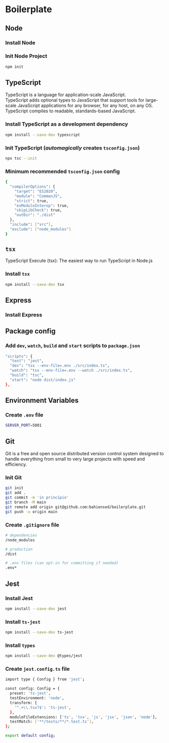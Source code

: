 # Boilerplate

## Node

### Install Node

### Init Node Project
```bash
npm init
```


## TypeScript
TypeScript is a language for application-scale JavaScript.  
TypeScript adds optional types to JavaScript that support tools for large-scale JavaScript applications for any browser, for any host, on any OS.  
TypeScript compiles to readable, standards-based JavaScript.  

### Install TypeScript as a development dependency
```bash
npm install --save-dev typescript
```
### Init TypeScript (_automagically_ creates `tsconfig.json`)
```bash
npx tsc --init
```
### Minimum recommended `tsconfig.json` config
```bash
{
  "compilerOptions": {
    "target": "ES2020",
    "module": "CommonJS",
    "strict": true,
    "esModuleInterop": true,
    "skipLibCheck": true,
    "outDir": "./dist"
  },
  "include": ["src"],
  "exclude": ["node_modules"]
}
```


## `tsx`
TypeScript Execute (tsx): The easiest way to run TypeScript in Node.js

### Install `tsx`
```bash
npm install --save-dev tsx
```

## Express

### Install Express


## Package config

### Add `dev`, `watch`, `build` and `start` scripts to `package.json`
```bash
"scripts": {
  "test": "jest",
  "dev": "tsx --env-file=.env ./src/index.ts",
  "watch": "tsx --env-file=.env --watch ./src/index.ts",
  "build": "tsc",
  "start": "node dist/index.js"
},
```


## Environment Variables

### Create `.env` file
```bash
SERVER_PORT=5001
```


## Git
Git is a free and open source distributed version control system designed to handle everything from small to very large projects with speed and efficiency.  

### Init Git
```bash
git init
git add .
git commit -m 'in principio'
git branch -M main
git remote add origin git@github.com:bahiensed/boilerplate.git
git push -u origin main
```


### Create `.gitignore` file
```bash
# dependencies
/node_modules

# production
/dist

# .env files (can opt-in for committing if needed)
.env*
```


## Jest

### Install Jest
```bash
npm install --save-dev jest
```

### Install `ts-jest`
```bash
npm install --save-dev ts-jest
```

### Install `types`
```bash
npm install --save-dev @types/jest
```

### Create `jest.config.ts` file
```bash
import type { Config } from 'jest';

const config: Config = {
  preset: 'ts-jest',
  testEnvironment: 'node',
  transform: {
    '^.+\\.tsx?$': 'ts-jest',
  },
  moduleFileExtensions: ['ts', 'tsx', 'js', 'jsx', 'json', 'node'],
  testMatch: ['**/tests/**/*.test.ts'],
};

export default config;
```
